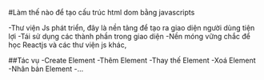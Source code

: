 #Làm thế nào để tạo cấu trúc html dom bằng javascripts

-Thư viện Js phát triển, đây là nền tảng để tạo ra giao diện người dùng tiện lợi
-Tái sử dụng các thành phần trong giao diện
-Nền móng vững chắc để học Reactjs và các thư viện js khác,

##Tác vụ
-Create Element
-Thêm Element
-Thay thế Element
-Xoá Element
-Nhân bản Element
-...

